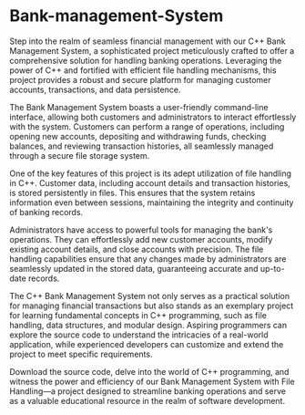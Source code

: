 # Bank-management-System
Step into the realm of seamless financial management with our C++ Bank Management System, a sophisticated project meticulously crafted to offer a comprehensive solution for handling banking operations. Leveraging the power of C++ and fortified with efficient file handling mechanisms, this project provides a robust and secure platform for managing customer accounts, transactions, and data persistence.

The Bank Management System boasts a user-friendly command-line interface, allowing both customers and administrators to interact effortlessly with the system. Customers can perform a range of operations, including opening new accounts, depositing and withdrawing funds, checking balances, and reviewing transaction histories, all seamlessly managed through a secure file storage system.

One of the key features of this project is its adept utilization of file handling in C++. Customer data, including account details and transaction histories, is stored persistently in files. This ensures that the system retains information even between sessions, maintaining the integrity and continuity of banking records.

Administrators have access to powerful tools for managing the bank's operations. They can effortlessly add new customer accounts, modify existing account details, and close accounts with precision. The file handling capabilities ensure that any changes made by administrators are seamlessly updated in the stored data, guaranteeing accurate and up-to-date records.

The C++ Bank Management System not only serves as a practical solution for managing financial transactions but also stands as an exemplary project for learning fundamental concepts in C++ programming, such as file handling, data structures, and modular design. Aspiring programmers can explore the source code to understand the intricacies of a real-world application, while experienced developers can customize and extend the project to meet specific requirements.

Download the source code, delve into the world of C++ programming, and witness the power and efficiency of our Bank Management System with File Handling—a project designed to streamline banking operations and serve as a valuable educational resource in the realm of software development.






